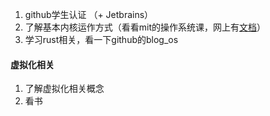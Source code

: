 1. github学生认证 （+ Jetbrains） 
2. 了解基本内核运作方式（看看mit的操作系统课，网上有[文档](https://mit-public-courses-cn-translatio.gitbook.io/mit6-s081)）
3. 学习rust相关，看一下github的blog_os

#### 虚拟化相关
1. 了解虚拟化相关概念
2. 看书